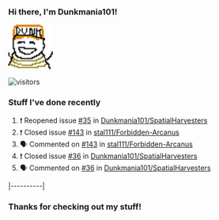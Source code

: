 ### Hi there, I'm Dunkmania101\!
![profile-pic](images/dunkie.png)

![visitors](https://visitor-badge-reloaded.herokuapp.com/badge?page_id=Dunkmania101.Dunkmania101&color=00cf00)

### Stuff I've done recently
<!--START_SECTION:activity-->
1. ❗️ Reopened issue [#35](https://github.com/Dunkmania101/SpatialHarvesters/issues/35) in [Dunkmania101/SpatialHarvesters](https://github.com/Dunkmania101/SpatialHarvesters)
2. ❗️ Closed issue [#143](https://github.com/stal111/Forbidden-Arcanus/issues/143) in [stal111/Forbidden-Arcanus](https://github.com/stal111/Forbidden-Arcanus)
3. 🗣 Commented on [#143](https://github.com/stal111/Forbidden-Arcanus/issues/143) in [stal111/Forbidden-Arcanus](https://github.com/stal111/Forbidden-Arcanus)
4. ❗️ Closed issue [#36](https://github.com/Dunkmania101/SpatialHarvesters/issues/36) in [Dunkmania101/SpatialHarvesters](https://github.com/Dunkmania101/SpatialHarvesters)
5. 🗣 Commented on [#36](https://github.com/Dunkmania101/SpatialHarvesters/issues/36) in [Dunkmania101/SpatialHarvesters](https://github.com/Dunkmania101/SpatialHarvesters)
<!--END_SECTION:activity-->
|----------|
### Thanks for checking out my stuff\!
